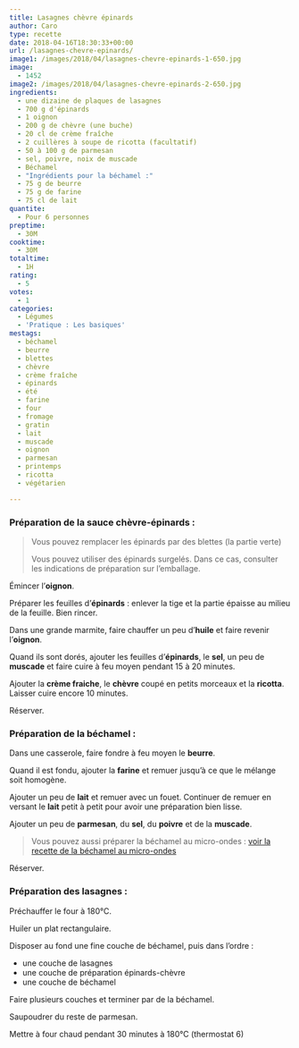 ```yaml
---
title: Lasagnes chèvre épinards
author: Caro
type: recette
date: 2018-04-16T18:30:33+00:00
url: /lasagnes-chevre-epinards/
image1: /images/2018/04/lasagnes-chevre-epinards-1-650.jpg
image:
  - 1452
image2: /images/2018/04/lasagnes-chevre-epinards-2-650.jpg
ingredients:
  - une dizaine de plaques de lasagnes
  - 700 g d'épinards
  - 1 oignon
  - 200 g de chèvre (une buche)
  - 20 cl de crème fraîche
  - 2 cuillères à soupe de ricotta (facultatif)
  - 50 à 100 g de parmesan
  - sel, poivre, noix de muscade
  - Béchamel
  - "Ingrédients pour la béchamel :"
  - 75 g de beurre
  - 75 g de farine
  - 75 cl de lait
quantite:
  - Pour 6 personnes
preptime:
  - 30M
cooktime:
  - 30M
totaltime:
  - 1H
rating:
  - 5
votes:
  - 1
categories:
  - Légumes
  - 'Pratique : Les basiques'
mestags:
  - béchamel
  - beurre
  - blettes
  - chèvre
  - crème fraîche
  - épinards
  - été
  - farine
  - four
  - fromage
  - gratin
  - lait
  - muscade
  - oignon
  - parmesan
  - printemps
  - ricotta
  - végétarien

---
```

### Préparation de la sauce chèvre-épinards :

> Vous pouvez remplacer les épinards par des blettes (la partie verte)
>
> Vous pouvez utiliser des épinards surgelés. Dans ce cas, consulter les indications de préparation sur l&#8217;emballage.

Émincer l&rsquo;**oignon**.

Préparer les feuilles d&rsquo;**épinards** : enlever la tige et la partie épaisse au milieu de la feuille. Bien rincer.

Dans une grande marmite, faire chauffer un peu d&rsquo;**huile** et faire revenir l&rsquo;**oignon**.

Quand ils sont dorés, ajouter les feuilles d&rsquo;**épinards**, le **sel**, un peu de **muscade** et faire cuire à feu moyen pendant 15 à 20 minutes.

Ajouter la **crème fraiche**, le **chèvre** coupé en petits morceaux et la **ricotta**. Laisser cuire encore 10 minutes.

Réserver.

### Préparation de la béchamel :

Dans une casserole, faire fondre à feu moyen le **beurre**.

Quand il est fondu, ajouter la **farine** et remuer jusqu&rsquo;à ce que le mélange soit homogène.

Ajouter un peu de **lait** et remuer avec un fouet. Continuer de remuer en versant le **lait** petit à petit pour avoir une préparation bien lisse.

Ajouter un peu de **parmesan**, du **sel**, du **poivre** et de la **muscade**.

> Vous pouvez aussi préparer la béchamel au micro-ondes : <a href="http://www.instamiam.fr/bechamel-facile-au-micro-ondes/" target="_blank" rel="noopener">voir la recette de la béchamel au micro-ondes</a>

Réserver.

### Préparation des lasagnes :

Préchauffer le four à 180°C.

Huiler un plat rectangulaire.

Disposer au fond une fine couche de béchamel, puis dans l&rsquo;ordre :

  * une couche de lasagnes
  * une couche de préparation épinards-chèvre
  * une couche de béchamel

Faire plusieurs couches et terminer par de la béchamel.

Saupoudrer du reste de parmesan.

Mettre à four chaud pendant 30 minutes à 180°C (thermostat 6)

&nbsp;

&nbsp;
